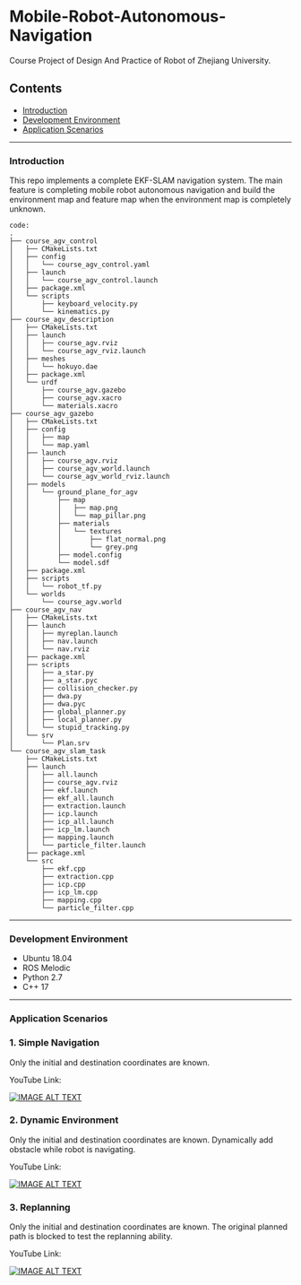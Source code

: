 # Mobile-Robot-Autonomous-Navigation
Course Project of Design And Practice of Robot of Zhejiang University.

## **Contents**
- [Introduction](#introduction)
- [Development Environment](#development-environment)
- [Application Scenarios](#application-scenarios)

<hr>

### **Introduction**
This repo implements a complete EKF-SLAM navigation system. The main feature is completing mobile robot autonomous navigation and build the environment map and feature map when the environment map is completely unknown.
```
code:
.
├── course_agv_control
│   ├── CMakeLists.txt
│   ├── config
│   │   └── course_agv_control.yaml
│   ├── launch
│   │   └── course_agv_control.launch
│   ├── package.xml
│   └── scripts
│       ├── keyboard_velocity.py
│       └── kinematics.py
├── course_agv_description
│   ├── CMakeLists.txt
│   ├── launch
│   │   ├── course_agv.rviz
│   │   └── course_agv_rviz.launch
│   ├── meshes
│   │   └── hokuyo.dae
│   ├── package.xml
│   └── urdf
│       ├── course_agv.gazebo
│       ├── course_agv.xacro
│       └── materials.xacro
├── course_agv_gazebo
│   ├── CMakeLists.txt
│   ├── config
│   │   ├── map
│   │   └── map.yaml
│   ├── launch
│   │   ├── course_agv.rviz
│   │   ├── course_agv_world.launch
│   │   └── course_agv_world_rviz.launch
│   ├── models
│   │   └── ground_plane_for_agv
│   │       ├── map
│   │       │   ├── map.png
│   │       │   └── map_pillar.png
│   │       ├── materials
│   │       │   └── textures
│   │       │       ├── flat_normal.png
│   │       │       └── grey.png
│   │       ├── model.config
│   │       └── model.sdf
│   ├── package.xml
│   ├── scripts
│   │   └── robot_tf.py
│   └── worlds
│       └── course_agv.world
├── course_agv_nav
│   ├── CMakeLists.txt
│   ├── launch
│   │   ├── myreplan.launch
│   │   ├── nav.launch
│   │   └── nav.rviz
│   ├── package.xml
│   ├── scripts
│   │   ├── a_star.py
│   │   ├── a_star.pyc
│   │   ├── collision_checker.py
│   │   ├── dwa.py
│   │   ├── dwa.pyc
│   │   ├── global_planner.py
│   │   ├── local_planner.py
│   │   └── stupid_tracking.py
│   └── srv
│       └── Plan.srv
└── course_agv_slam_task
    ├── CMakeLists.txt
    ├── launch
    │   ├── all.launch
    │   ├── course_agv.rviz
    │   ├── ekf.launch
    │   ├── ekf_all.launch
    │   ├── extraction.launch
    │   ├── icp.launch
    │   ├── icp_all.launch
    │   ├── icp_lm.launch
    │   ├── mapping.launch
    │   └── particle_filter.launch
    ├── package.xml
    └── src
        ├── ekf.cpp
        ├── extraction.cpp
        ├── icp.cpp
        ├── icp_lm.cpp
        ├── mapping.cpp
        └── particle_filter.cpp
```

<hr>

### **Development Environment**
- Ubuntu 18.04
- ROS Melodic
- Python 2.7
- C++ 17

<hr>

### **Application Scenarios**
### **1. Simple Navigation**
Only the initial and destination coordinates are known.

YouTube Link:

[![IMAGE ALT TEXT](http://img.youtube.com/vi/ZIziGf21wMk/0.jpg)](https://www.youtube.com/watch?v=ZIziGf21wMk "simple navigation")

### **2. Dynamic Environment**
Only the initial and destination coordinates are known.
Dynamically add obstacle while robot is navigating.

YouTube Link:

[![IMAGE ALT TEXT](http://img.youtube.com/vi/XXrIsXJHjqU/0.jpg)](https://www.youtube.com/watch?v=XXrIsXJHjqU "dynamic environment")

### **3. Replanning**
Only the initial and destination coordinates are known.
The original planned path is blocked to test the replanning ability.

YouTube Link:

[![IMAGE ALT TEXT](http://img.youtube.com/vi/r24S5T04nbA/0.jpg)](https://www.youtube.com/watch?v=r24S5T04nbA "replanning")
